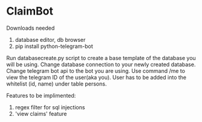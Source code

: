 # ClaimBot

Downloads needed
1. database editor, db browser
2. pip install python-telegram-bot

Run databasecreate.py script to create a base template of the database you will be using.
Change database connection to your newly created database. 
Change telegram bot api to the bot you are using.
Use command /me to view the telegram ID of the user(aka you).
User has to be added into the whitelist (id, name) under table persons.

Features to be implimented:
1. regex filter for sql injections
2. 'view claims' feature
